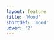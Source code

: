 ```yaml
---
layout: feature
title: 'Mood'
shortdef: 'mood'
udver: '2'
---
```

<!-- Interlanguage links updated Út zář 29 20:43:02 CEST 2020 -->
